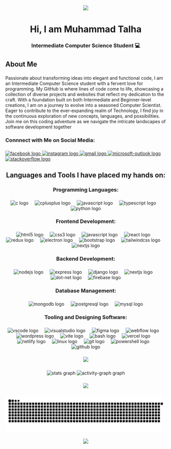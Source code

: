 <div align="center">
  <img height="330" src="https://user-images.githubusercontent.com/86270481/214122618-1bf43327-cdef-456e-81fe-fc71a9070c07.gif"  />
</div>

###

<h1 align="center">Hi, I am Muhammad Talha</h1>

###

<h3 align="center">Intermediate Computer Science Student 💻</h3>

###

<h2 align="left">About Me</h2>

###

<p align="left">Passionate about transforming ideas into elegant and functional code, I am an Intermediate Computer Science student with a fervent love for programming. My GitHub is where lines of code come to life, showcasing a collection of diverse projects and websites that reflect my dedication to the craft. With a foundation built on both Intermediate and Beginner-level creations, I am on a journey to evolve into a seasoned Computer Scientist. Eager to contribute to the ever-expanding realm of Technology, I find joy in the continuous exploration of new concepts, languages, and possibilities. Join me on this coding adventure as we navigate the intricate landscapes of software development together</p>

###

<h3 align="left">Connnect with Me on Social Media:</h3>

###

<div align="left">
  <a href="https://www.facebook.com/profile.php?id=100092518021987" target="_blank">
    <img src="https://img.shields.io/static/v1?message=Facebook&logo=facebook&label=&color=1877F2&logoColor=white&labelColor=&style=for-the-badge" height="40" alt="facebook logo"  />
  </a>
  <a href="https://www.instagram.com/ttlha._15/" target="_blank">
    <img src="https://img.shields.io/static/v1?message=Instagram&logo=instagram&label=&color=E4405F&logoColor=white&labelColor=&style=for-the-badge" height="40" alt="instagram logo"  />
  </a>
  <a href="https:mail.google.com/talhaz5518@gmail.com" target="_blank">
    <img src="https://img.shields.io/static/v1?message=Gmail&logo=gmail&label=&color=D14836&logoColor=white&labelColor=&style=for-the-badge" height="40" alt="gmail logo"  />
  </a>
  <a href="https://outlook.live.com/talha1518@outlook.com" target="_blank">
    <img src="https://img.shields.io/static/v1?message=Outlook&logo=microsoft-outlook&label=&color=0078D4&logoColor=white&labelColor=&style=for-the-badge" height="40" alt="microsoft-outlook logo"  />
  </a>
  <a href="https://stackoverflow.com/users/23203699/muhammad-talha" target="_blank">
    <img src="https://img.shields.io/static/v1?message=Stackoverflow&logo=stackoverflow&label=&color=FE7A16&logoColor=white&labelColor=&style=for-the-badge" height="40" alt="stackoverflow logo"  />
  </a>
</div>

###

<h2 align="center">Languages and Tools I have placed my hands on:</h2>

###

<h3 align="center">Programming Languages:</h3>

###

<div align="center">
  <img src="https://skillicons.dev/icons?i=c" height="40" alt="c logo" title="C" />
  <img width="12" />
  <img src="https://skillicons.dev/icons?i=cpp" height="40" alt="cplusplus logo"  title="C++"  />
  <img width="12" />
  <img src="https://skillicons.dev/icons?i=js" height="40" alt="javascript logo"  title="JavaScript"  />
  <img width="12" />
  <img src="https://skillicons.dev/icons?i=ts" height="40" alt="typescript logo"  title="TypeScript"  />
  <img width="12" />
  <img src="https://skillicons.dev/icons?i=py" height="40" alt="python logo"  title="Python"  />
</div>

###

<h3 align="center">Frontend Development:</h3>

###

<div align="center">
  <img src="https://skillicons.dev/icons?i=html" height="40" alt="html5 logo" title="HTML5"  />
  <img width="12" />
  <img src="https://skillicons.dev/icons?i=css" height="40" alt="css3 logo" title="CSS3"  />
  <img width="12" />
  <img src="https://skillicons.dev/icons?i=js" height="40" alt="javascript logo" title="JavaScript"  />
  <img width="12" />
  <img src="https://skillicons.dev/icons?i=react" height="40" alt="react logo" title="React JS"  />
  <img width="12" />
  <img src="https://skillicons.dev/icons?i=redux" height="40" alt="redux logo" title="Redux"  />
  <img width="12" />
  <img src="https://skillicons.dev/icons?i=electron" height="40" alt="electron logo" title="Electron JS"  />
  <img width="12" />
  <img src="https://skillicons.dev/icons?i=bootstrap" height="40" alt="bootstrap logo" title="Bootstrap"  />
  <img width="12" />
  <img src="https://skillicons.dev/icons?i=tailwind" height="40" alt="tailwindcss logo" title="Tailwind CSS"  />
  <img width="12" />
  <img src="https://skillicons.dev/icons?i=nextjs" height="40" alt="nextjs logo" title="Next JS"  />
</div>

###

<h3 align="center">Backend Development:</h3>

###

<div align="center">
  <img src="https://skillicons.dev/icons?i=nodejs" height="40" alt="nodejs logo" title="Node JS"  />
  <img width="12" />
  <img src="https://skillicons.dev/icons?i=express" height="40" alt="express logo" title="Express JS"  />
  <img width="12" />
  <img src="https://skillicons.dev/icons?i=django" height="40" alt="django logo" title="Django"  />
  <img width="12" />
  <img src="https://skillicons.dev/icons?i=nextjs" height="40" alt="nextjs logo" title="Next JS"  />
  <img width="12" />
  <img src="https://skillicons.dev/icons?i=dotnet" height="40" alt="dot-net logo" title=".NET"  />
  <img width="12" />
  <img src="https://skillicons.dev/icons?i=firebase" height="40" alt="firebase logo" title="Firebase"  />
</div>

###

<h3 align="center">Database Management:</h3>

###

<div align="center">
  <img src="https://skillicons.dev/icons?i=mongodb" height="40" alt="mongodb logo" title="MongoDB"  />
  <img width="12" />
  <img src="https://skillicons.dev/icons?i=postgres" height="40" alt="postgresql logo" title="PostgresSQL"  />
  <img width="12" />
  <img src="https://skillicons.dev/icons?i=mysql" height="40" alt="mysql logo" title="MySQL"  />
</div>

###

<h3 align="center">Tooling and Designing Software:</h3>

###

<div align="center">
  <img src="https://skillicons.dev/icons?i=vscode" height="40" alt="vscode logo"  />
  <img width="12" />
  <img src="https://skillicons.dev/icons?i=visualstudio" height="40" alt="visualstudio logo"  />
  <img width="12" />
  <img src="https://skillicons.dev/icons?i=figma" height="40" alt="figma logo"  />
  <img width="12" />
  <img src="https://skillicons.dev/icons?i=webflow" height="40" alt="webflow logo"  />
  <img width="12" />
  <img src="https://skillicons.dev/icons?i=wordpress" height="40" alt="wordpress logo"  />
  <img width="12" />
  <img src="https://skillicons.dev/icons?i=vite" height="40" alt="vite logo"  />
  <img width="12" />
  <img src="https://skillicons.dev/icons?i=bash" height="40" alt="bash logo"  />
  <img width="12" />
  <img src="https://skillicons.dev/icons?i=vercel" height="40" alt="vercel logo"  />
  <img width="12" />
  <img src="https://skillicons.dev/icons?i=netlify" height="40" alt="netlify logo"  />
  <img width="12" />
  <img src="https://skillicons.dev/icons?i=linux" height="40" alt="linux logo"  />
  <img width="12" />
  <img src="https://skillicons.dev/icons?i=git" height="40" alt="git logo"  />
  <img width="12" />
  <img src="https://skillicons.dev/icons?i=powershell" height="40" alt="powershell logo"  />
  <img width="12" />
  <img src="https://skillicons.dev/icons?i=github" height="40" alt="github logo"  />
</div>

###

<div align="center">
  <img height="412" src="https://i.pinimg.com/originals/60/a5/85/60a58511e5c70a418ac743f7df8134fa.gif"  />
</div>

###

<div align="center">
  <img src="https://github-readme-stats.vercel.app/api?username=MuhammadTalha15&hide_title=false&hide_rank=false&show_icons=true&include_all_commits=true&count_private=true&disable_animations=false&theme=dracula&locale=en&hide_border=false&order=1" height="150" alt="stats graph"  />
  <!-- <img src="https://streak-stats.demolab.com?user=MuhammadTalha15&locale=en&mode=daily&theme=dracula&hide_border=false&border_radius=5&order=3" height="150" alt="streak graph"  /> -->
  <img src="https://github-readme-activity-graph.vercel.app/graph?username=MuhammadTalha15&radius=16&theme=react&area=true&order=5" height="300" alt="activity-graph graph"  />
</div>

###

<div align="center">
  <img height="412" src="https://i.pinimg.com/originals/60/a5/85/60a58511e5c70a418ac743f7df8134fa.gif"  />
</div>

###

<img align="center" src="https://raw.githubusercontent.com/MuhammadTalha15/MuhammadTalha15/output/snake.svg" alt="Snake animation" />

###

<div align="center">
  <img height="525" src="https://w0.peakpx.com/wallpaper/63/556/HD-wallpaper-japanese-vibes-ideas-in-2022-scenery-japan-aesthetic-anime-scenery.jpg"  />
</div>

###

